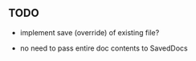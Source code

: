 ## TODO

- implement save (override) of existing file?

- no need to pass entire doc contents to SavedDocs
